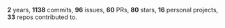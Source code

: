 **2** years, **1138** commits, **96** issues, **60** PRs, **80** stars, **16** personal projects, **33** repos contributed to.
